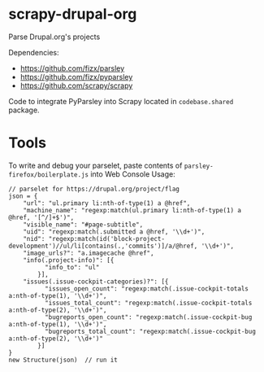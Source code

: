 scrapy-drupal-org
=================

Parse Drupal.org's projects


Dependencies:
 - https://github.com/fizx/parsley
 - https://github.com/fizx/pyparsley
 - https://github.com/scrapy/scrapy

Code to integrate PyParsley into Scrapy located in `codebase.shared` package.



Tools
================
To write and debug your parselet, paste contents of `parsley-firefox/boilerplate.js` into Web Console
Usage:

```
// parselet for https://drupal.org/project/flag
json = {
    "url": "ul.primary li:nth-of-type(1) a @href",
    "machine_name": "regexp:match(ul.primary li:nth-of-type(1) a @href, '[^/]+$')",
    "visible_name": "#page-subtitle",
    "uid": "regexp:match(.submitted a @href, '\\d+')",
    "nid": "regexp:match(id('block-project-development')//ul/li[contains(.,'commits')]/a/@href, '\\d+')",
    "image_urls?": "a.imagecache @href",
    "info(.project-info)": [{
          "info_to": "ul"
        }],
    "issues(.issue-cockpit-categories)?": [{
          "issues_open_count": "regexp:match(.issue-cockpit-totals a:nth-of-type(1), '\\d+')",
          "issues_total_count": "regexp:match(.issue-cockpit-totals a:nth-of-type(2), '\\d+')",
          "bugreports_open_count": "regexp:match(.issue-cockpit-bug a:nth-of-type(1), '\\d+')",
          "bugreports_total_count": "regexp:match(.issue-cockpit-bug a:nth-of-type(2), '\\d+')"
        }]
}
new Structure(json)  // run it
```
